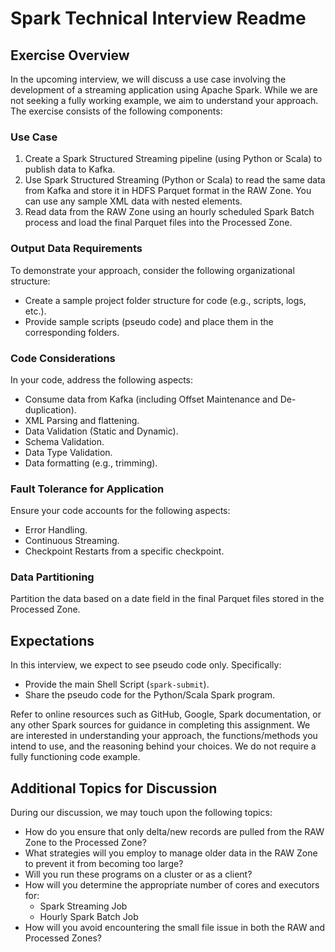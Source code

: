 # Spark Technical Interview Readme

## Exercise Overview

In the upcoming interview, we will discuss a use case involving the development of a streaming application using Apache Spark. While we are not seeking a fully working example, we aim to understand your approach. The exercise consists of the following components:

### Use Case

1. Create a Spark Structured Streaming pipeline (using Python or Scala) to publish data to Kafka.
2. Use Spark Structured Streaming (Python or Scala) to read the same data from Kafka and store it in HDFS Parquet format in the RAW Zone. You can use any sample XML data with nested elements.
3. Read data from the RAW Zone using an hourly scheduled Spark Batch process and load the final Parquet files into the Processed Zone.

### Output Data Requirements

To demonstrate your approach, consider the following organizational structure:

- Create a sample project folder structure for code (e.g., scripts, logs, etc.).
- Provide sample scripts (pseudo code) and place them in the corresponding folders.

### Code Considerations

In your code, address the following aspects:

- Consume data from Kafka (including Offset Maintenance and De-duplication).
- XML Parsing and flattening.
- Data Validation (Static and Dynamic).
- Schema Validation.
- Data Type Validation.
- Data formatting (e.g., trimming).

### Fault Tolerance for Application

Ensure your code accounts for the following aspects:

- Error Handling.
- Continuous Streaming.
- Checkpoint Restarts from a specific checkpoint.

### Data Partitioning

Partition the data based on a date field in the final Parquet files stored in the Processed Zone.

## Expectations

In this interview, we expect to see pseudo code only. Specifically:

- Provide the main Shell Script (`spark-submit`).
- Share the pseudo code for the Python/Scala Spark program.

Refer to online resources such as GitHub, Google, Spark documentation, or any other Spark sources for guidance in completing this assignment. We are interested in understanding your approach, the functions/methods you intend to use, and the reasoning behind your choices. We do not require a fully functioning code example.

## Additional Topics for Discussion

During our discussion, we may touch upon the following topics:

- How do you ensure that only delta/new records are pulled from the RAW Zone to the Processed Zone?
- What strategies will you employ to manage older data in the RAW Zone to prevent it from becoming too large?
- Will you run these programs on a cluster or as a client?
- How will you determine the appropriate number of cores and executors for:
   - Spark Streaming Job
   - Hourly Spark Batch Job
- How will you avoid encountering the small file issue in both the RAW and Processed Zones?
